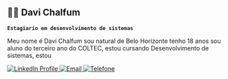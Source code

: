 ## 👨‍💻 Davi Chalfum 
**`Estagiario em desenvolvimento de sistemas`**

Meu nome é Davi Chalfum sou natural de Belo Horizonte tenho 18 anos sou aluno do terceiro ano do COLTEC, estou cursando Desenvolvimento de sistemas, estou 

<a href="https://www.linkedin.com/in/davi-chalfum-073857224/" target="_blank">
   <img alt="LinkedIn Profile" title="Meu perfil no linkedin"
        src="https://custom-icon-badges.demolab.com/badge/-LinkedIn-0077B5?style=for-the-badge&logo=linkedin&logoColor=white">
</a>
<a href="mailto:davichalfum@gmail.com">
   <img src="https://img.shields.io/badge/Email-Enviar%20Email-red?logo=gmail&style=for-the-badge" alt="Email">
</a>
<a href="tel:+SEUNUMERO">
   <img src="https://img.shields.io/badge/Ligar-Me%20Ligue-blue?logo=phone&style=for-the-badge" alt="Telefone">
</a>



